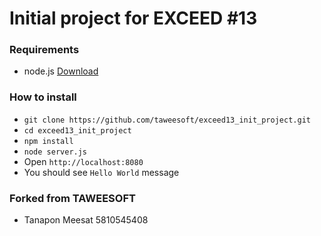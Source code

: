 # Initial project for EXCEED #13

### Requirements
 * node.js [Download](https://nodejs.org/en/download/)

### How to install
 * `git clone https://github.com/taweesoft/exceed13_init_project.git`
 * `cd exceed13_init_project`
 * `npm install`
 * `node server.js`
 * Open `http://localhost:8080`
 * You should see `Hello World` message


 ### Forked from TAWEESOFT
 * Tanapon Meesat 5810545408
